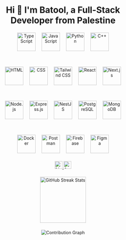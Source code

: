 <h1 align="center">Hi 👋 I'm Batool, a Full-Stack Developer from Palestine</h1>

###

<div align="center">
  <!-- Languages -->
  <img src="https://skillicons.dev/icons?i=ts" height="60" alt="TypeScript" />
  <img width="12" />
  <img src="https://skillicons.dev/icons?i=js" height="60" alt="JavaScript" />
  <img width="12" />
  <img src="https://skillicons.dev/icons?i=py" height="60" alt="Python" />
  <img width="12" />
  <img src="https://skillicons.dev/icons?i=cpp" height="60" alt="C++" />
  
  <!-- Frontend -->
  <br /><br />
  <img src="https://skillicons.dev/icons?i=html" height="60" alt="HTML" />
  <img width="12" />
  <img src="https://skillicons.dev/icons?i=css" height="60" alt="CSS" />
  <img width="12" />
  <img src="https://skillicons.dev/icons?i=tailwind" height="60" alt="Tailwind CSS" />
  <img width="12" />
  <img src="https://skillicons.dev/icons?i=react" height="60" alt="React" />
  <img width="12" />
  <img src="https://skillicons.dev/icons?i=nextjs" height="60" alt="Next.js" />

  <!-- Backend -->
  <br /><br />
  <img src="https://skillicons.dev/icons?i=nodejs" height="60" alt="Node.js" />
  <img width="12" />
  <img src="https://skillicons.dev/icons?i=express" height="60" alt="Express.js" />
  <img width="12" />
  <img src="https://skillicons.dev/icons?i=nestjs" height="60" alt="NestJS" />
  <img width="12" />
  <img src="https://skillicons.dev/icons?i=postgres" height="60" alt="PostgreSQL" />
  <img width="12" />
  <img src="https://skillicons.dev/icons?i=mongodb" height="60" alt="MongoDB" />

  <!-- Tools -->
  <br /><br />
  <img src="https://skillicons.dev/icons?i=docker" height="60" alt="Docker" />
  <img width="12" />
  <img src="https://skillicons.dev/icons?i=postman" height="60" alt="Postman" />
  <img width="12" />
  <img src="https://skillicons.dev/icons?i=firebase" height="60" alt="Firebase" />
  <img width="12" />
  <img src="https://skillicons.dev/icons?i=figma" height="60" alt="Figma" />
</div>

###

<div align="center">
  <a href="https://www.linkedin.com/in/batool-azzam/" target="_blank">
    <img src="https://img.shields.io/static/v1?message=LinkedIn&logo=linkedin&label=&color=0077B5&logoColor=white&labelColor=&style=for-the-badge" height="25" alt="LinkedIn" />
  </a>
  <a href="https://leetcode.com/batoolazzam16/" target="_blank">
    <img src="https://img.shields.io/static/v1?message=LeetCode&logo=leetcode&label=&color=FFA116&logoColor=white&labelColor=&style=for-the-badge" height="25" alt="LeetCode" />
  </a>
</div>

###

<div align="center">
  <img src="https://streak-stats.demolab.com?user=batool2azzam&locale=en&mode=daily&theme=dracula&hide_border=false&border_radius=5" height="150" alt="GitHub Streak Stats" />
</div>

###

<div align="center">
  <img src="https://github-readme-activity-graph.cyclic.app/graph?username=batool2azzam&theme=dracula" alt="Contribution Graph" />
</div>

